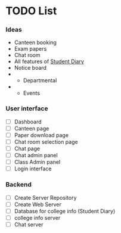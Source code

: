 # TODO List

### Ideas

* Canteen booking
* Exam papers
* Chat room
* All features of [Student Diary](http://get.app.url)
* Notice board
* * Departmental
* * Events
 
### User interface

* [ ] Dashboard
* [ ] Canteen page
* [ ] Paper download page
* [ ] Chat room selection page
* [ ] Chat page
* [ ] Chat admin panel
* [ ] Class Admin panel
* [ ] Login interface

### Backend

* [ ] Create Server Repository
* [ ] Create Web Server
* [ ] Database for college info (Student Diary)
* [ ] college info server
* [ ] Chat server
